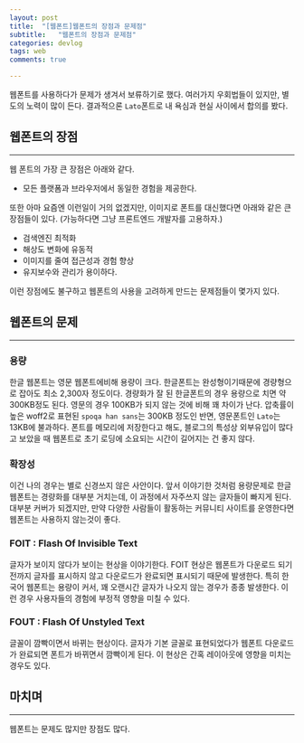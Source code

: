 ```yaml
---
layout: post
title:  "[웹폰트]웹폰트의 장점과 문제점"
subtitle:   "웹폰트의 장점과 문제점"
categories: devlog
tags: web
comments: true

---
```


웹폰트를 사용하다가 문제가 생겨서 보류하기로 했다. 여러가지 우회법들이 있지만, 별도의 노력이 많이 든다. 결과적으론 `Lato`폰트로 내 욕심과 현실 사이에서 합의를 봤다.

## 웹폰트의 장점

---

웹 폰트의 가장 큰 장점은 아래와 같다.

- 모든 플랫폼과 브라우저에서 동일한 경험을 제공한다.

또한 아마 요즘엔 이런일이 거의 없겠지만, 이미지로 폰트를 대신했다면 아래와 같은 큰 장점들이 있다. (가능하다면 그냥 프론트엔드 개발자를 고용하자.)

- 검색엔진 최적화
- 해상도 변화에 유동적
- 이미지를 줄여 접근성과 경험 향상
- 유지보수와 관리가 용이하다.

이런 장점에도 불구하고 웹폰트의 사용을 고려하게 만드는 문제점들이 몇가지 있다.

<script async src="//pagead2.googlesyndication.com/pagead/js/adsbygoogle.js"></script>
<ins class="adsbygoogle"
     style="display:block; text-align:center;"
     data-ad-format="fluid"
     data-ad-layout="in-article"
     data-ad-client="ca-pub-3014668630648493"
     data-ad-slot="7229973781"></ins>
<script>
     (adsbygoogle = window.adsbygoogle || []).push({});
</script>

## 웹폰트의 문제

---

### 용량

한글 웹폰트는 영문 웹폰트에비해 용량이 크다. 한글폰트는 완성형이기때문에 경량형으로 잡아도 최소 2,300자 정도이다. 경량화가 잘 된 한글폰트의 경우 용량으로 치면 약300KB정도 된다. 영문의 경우 100KB가 되지 않는 것에 비해 꽤 차이가 난다. 압축률이 높은 woff2로 표현된 `spoqa han sans`는 300KB 정도인 반면, 영문폰트인 `Lato`는 13KB에 불과하다. 폰트를 메모리에 저장한다고 해도, 블로그의 특성상 외부유입이 많다고 보았을 때 웹폰트로 초기 로딩에 소요되는 시간이 길어지는 건 좋지 않다.

### 확장성

이건 나의 경우는 별로 신경쓰지 않은 사안이다. 앞서 이야기한 것처럼 용량문제로 한글 웹폰트는 경량화를 대부분 거치는데, 이 과정에서 자주쓰지 않는 글자들이 빠지게 된다. 대부분 커버가 되겠지만, 만약 다양한 사람들이 활동하는 커뮤니티 사이트를 운영한다면 웹폰트는 사용하지 않는것이 좋다.  

### FOIT : Flash Of Invisible Text

글자가 보이지 않다가 보이는 현상을 이야기한다. FOIT 현상은 웹폰트가 다운로드 되기 전까지 글자를 표시하지 않고 다운로드가 완료되면 표시되기 때문에 발생한다. 특히 한국어 웹폰트는 용량이 커서, 꽤 오랜시간 글자가 나오지 않는 경우가 종종 발생한다. 이런 경우 사용자들의 경험에 부정적 영향을 미칠 수 있다.

### FOUT : Flash Of Unstyled Text

글꼴이 깜빡이면서 바뀌는 현상이다. 글자가 기본 글꼴로 표현되었다가 웹폰트 다운로드가 완료되면 폰트가 바뀌면서 깜빡이게 된다. 이 현상은 간혹 레이아웃에 영향을 미치는 경우도 있다.

## 마치며
---

웹폰트는 문제도 많지만 장점도 많다.
